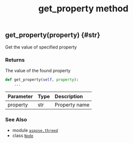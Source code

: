 ﻿---
title: get_property method
second_title: Aspose.3D for Python via .NET API References
description: 
type: docs
weight: 90
url: /python-net/aspose.threed/node/get_property/
is_root: false
---

## get_property(property) {#str}

Get the value of specified property


### Returns 


The value of the found property


```python
def get_property(self, property):
    ...
```


| Parameter | Type | Description |
| :- | :- | :- |
| property | str | Property name |



### See Also
* module [`aspose.threed`](../../)
* class [`Node`](/3d/python-net/aspose.threed/node)
